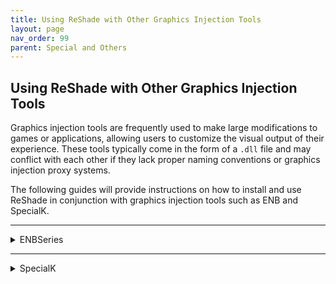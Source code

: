 ```yaml
---
title: Using ReShade with Other Graphics Injection Tools
layout: page
nav_order: 99
parent: Special and Others
---
```


## **Using ReShade with Other Graphics Injection Tools**

Graphics injection tools are frequently used to make large modifications to games or applications, allowing users to customize the visual output of their experience. These tools typically come in the form of a `.dll` file and may conflict with each other if they lack proper naming conventions or graphics injection proxy systems.

The following guides will provide instructions on how to install and use ReShade in conjunction with graphics injection tools such as ENB and SpecialK.

---

<details markdown="block" class="details-tree">
<summary>ENBSeries</summary>

ENBSeries is a project developed by Boris Vorontsov that allows users to massively overhaul the visuals of games it is built for. It is a powerful graphics modification tool that can greatly enhance the visual quality of it's games. One of the key features of ENBSeries is its flexibility and customization options. Users can tweak various parameters and settings to achieve their desired visual style. This level of customization allows for a highly personalized gaming experience, tailored to individual preferences.

---

## Installing ENB alongside ReShade:

When multiple mods are combined in a single game, various issues can arise, such as conflicting file names or simultaneous access to internal game resources, that can result in glitches or crashes.

ENBSeries is commonly used in conjunction with ReShade to provide additional customization options for game visuals.

Unlike ReShade, ENBSeries is not a generic tool. Each game requires its own specific version of ENBSeries for compatibility. However, it offers access to a wider range of internal game resources that are tailored to that specific game, such as time of day, information about textures ingame, skin detection, and more.

---

<details markdown="block" class="details-tree">
<summary>Loading ReShade and ENB via ENBProxy</summary>

1. Download [ENBSeries](http://enbdev.com/download.html) for the game you want to use (it's recommended to look for sites that already pack some ENB presets since the default download only comes with a few example shaders)

2. extract the contents of the zip/rar file inside the root folder of the game (check [this guide](https://guides.martysmods.com/docs/special-and-others/finding-your-game-executable-and-directory/) to find out where the root folder is)



</details>

---

<details markdown="block" class="details-tree">
<summary>Loading ReShade and ENB via Ultimate ASI Loader</summary>
[comment:] prob not need asi



</details>

</details>

---

<details markdown="block" class="details-tree">
<summary>SpecialK</summary>

SpecialK is a project developed by Kaldaien that aims to improve game performance and provide additional features for PC gamers. It is a powerful tool that can help optimize games and enhance the overall gaming experience. 

While it's not specifically a graphics injection that can allow for large customizations to the visual output of your game, it does use the same injection front to allow for it's quality of life tools.

---

## Installing ReShade alongside SpecialK

[comment :] Information for why SpecialK is an issue alongside ReShade just like in the ENB section

---

<details markdown="block" class="details-tree">
<summary>Loading ReShade and SpecialK using SKIF</summary>



</details>

---

<details markdown="block" class="details-tree">
<summary>Loading ReShade and SpecialK using ASI Loader</summary>



</details>

---

<details markdown="block" class="details-tree">
<summary>Loading ReShade and SpecialK using SpecialK's Injection Proxy</summary>



</details>

</details>

